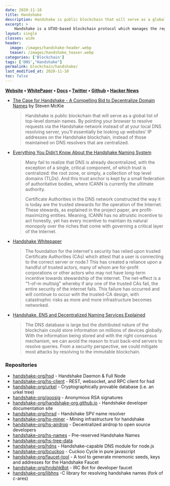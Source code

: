 ```yaml
---
date: 2020-11-10
title: Handshake
description: Handshake is public blockchain that will serve as a global list of top-level domain names.
excerpt: >
    Handshake is a UTXO-based blockchain protocol which manages the registration, renewal and transfer of DNS top-level domains (TLDs). Our naming protocol differs from its predecessors in that it has no concept of namespacing or subdomains at the consensus layer. Its purpose is not to replace DNS, but to replace the root zone file and the root servers.
layout: single
classes: wide
header:
  image: /images/handshake-header.webp
  teaser: /images/handshake_teaser.webp
categories: ['Blockchain']
tags: ['DNS',"Handshake"]
permalink: blockchain/handshake/
last_modified_at: 2020-11-10
toc: false
---
```


**[Website](https://handshake.org) • [WhitePaper](https://handshake.org/files/handshake.txt) • [Docs](https://handshake-org.github.io/) • [Twitter](https://twitter.com/hns) • [Github](https://github.com/handshake-org) • [Hacker News](https://news.ycombinator.com/item?id=17673922)**

* [The Case for Handshake - A Compelling Bid to Decentralize Domain Names](https://medium.com/amentum/the-case-for-handshake-9b0af0d989fe) by Steven McKie
  > Handshake is public blockchain that will serve as a global list of top-level domain names. By pointing your browser to resolve requests via the Handshake network instead of at your local DNS resolving server, you’ll essentially be looking up websites’ IP addresses on the Handshake blockchain, instead of those maintained on DNS resolvers that are centralized. 

* [Everything You Didn’t Know About the Handshake Naming System](https://hackernoon.com/everything-you-didnt-know-about-the-handshake-naming-system-how-this-blockchain-project-will-483464309f33)
  > Many fail to realize that DNS is already decentralized, with the exception of a single, critical component, of which trust is centralized: the root zone, or simply, a collection of top level domains (TLDs). And this trust anchor is kept by a small federation of authoritative bodies, where ICANN is currently the ultimate authority. 
  > 
  > Certificate Authorities in the DNS network constructed the way it is today are the trusted stewards for the operation of the Internet. These stewards, as explained in the project paper, are profit-maximizing entities. Meaning, ICANN has no altruistic incentive to act honestly, yet has every incentive to maintain its natural monopoly over the riches that come with governing a critical layer of the Internet. 

* [Handshake Whitepaper](https://namebase.io/handshake-whitepaper/)
  > The foundation for the internet's security has relied upon trusted Certificate Authorities (CAs) which attest that a user is connecting to the correct server or node.1 This has created a reliance upon a handful of trusted actors, many of whom are for-profit corporations or other actors who may not have long-term incentive towards stewardship of the internet. The net-effect is a "1-of-m multisig" whereby if any one of the trusted CAs fail, the entire security of the internet fails. This failure has occurred and will continue to occur with the trusted-CA design, with catastrophic risks as more and more infrastructure becomes networked.

* [Handshake, ENS and Decentralized Naming Services Explained](https://medium.com/tokendaily/handshake-ens-and-decentralized-naming-services-explained-2e69a1ca1313)
  > The DNS database is large but the distributed nature of the blockchain could store information on millions of devices globally. With the information being stored and with the right consensus mechanism, we can avoid the reason to trust back-end servers to resolve queries. From a security perspective, we could mitigate most attacks by resolving to the immutable blockchain.

### Repositories

* [handshake-org/hsd](https://github.com/handshake-org/hsd) - Handshake Daemon & Full Node
* [handshake-org/hs-client](https://github.com/handshake-org/hs-client) - REST, websocket, and RPC client for hsd
* [handshake-org/urkel](https://github.com/handshake-org/urkel) - Cryptographically provable database (i.e. an urkel tree)
* [handshake-org/goosig](https://github.com/handshake-org/goosig) - Anonymous RSA signatures
* [handshake-org/handshake-org.github.io](https://github.com/handshake-org/handshake-org.github.io) - Handshake developer documentation site
* [handshake-org/hnsd](https://github.com/handshake-org/hnsd) - Handshake SPV name resolver
* [handshake-org/hs-miner](https://github.com/handshake-org/hs-miner) - Mining infrastructure for handshake
* [handshake-org/hs-airdrop](https://github.com/handshake-org/hs-airdrop) - Decentralized airdrop to open source developers
* [handshake-org/hs-names](https://github.com/handshake-org/hs-names) - Pre-reserved Handshake Names
* [handshake-org/hs-tree-data](https://github.com/handshake-org/hs-tree-data)
* [handshake-org/hdns](https://github.com/handshake-org/hdns) - Handshake-capable DNS module for node.js
* [handshake-org/bcuckoo](https://github.com/handshake-org/bcuckoo) - Cuckoo Cycle in pure javascript
* [handshake-org/faucet-tool](https://github.com/handshake-org/faucet-tool) - A tool to generate mnemonic seeds, keys and addresses for the Handshake Faucet
* [handshake-org/hndshkBot](https://github.com/handshake-org/hndshkBot) - IRC Bot for developer faucet
* [handshake-org/libhns](https://github.com/handshake-org/libhns) -C library for resolving handshake names (fork of c-ares)
